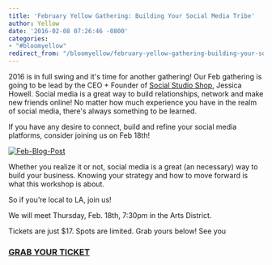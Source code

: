 ```yaml
---
title: 'February Yellow Gathering: Building Your Social Media Tribe'
author: Yellow
date: '2016-02-08 07:26:46 -0800'
categories:
- "#bloomyellow"
redirect_from: "/bloomyellow/february-yellow-gathering-building-your-social-media-tribe/"
---
```


2016 is in full swing and it's time for another gathering! Our Feb gathering is going to be lead by the CEO + Founder of [Social Studio Shop](http://www.socialstudioshop.com/), Jessica Howell. Social media is a great way to build relationships, network and make new friends online! No matter how much experience you have in the realm of social media, there's always something to be learned.

If you have any desire to connect, build and refine your social media platforms, consider joining us on Feb 18th!

[![Feb-Blog-Post](https://yellow-blog-images.imgix.net/2016/02/Feb-Blog-Post.jpg)](https://www.eventbrite.com/e/building-your-social-media-tribe-tickets-21283047167)

Whether you realize it or not, social media is a great (an necessary) way to build your business. Knowing your strategy and how to move forward is what this workshop is about.

So if you’re local to LA, join us!

We will meet Thursday, Feb. 18th, 7:30pm in the Arts District.

Tickets are just $17\. Spots are limited. Grab yours below! See you

### [GRAB YOUR TICKET](https://www.eventbrite.com/e/building-your-social-media-tribe-tickets-21283047167)

